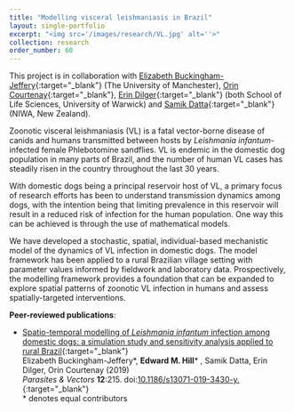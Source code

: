 ```yaml
---
title: "Modelling visceral leishmaniasis in Brazil"
layout: single-portfolio
excerpt: "<img src='/images/research/VL.jpg' alt=''>"
collection: research
order_number: 60
---
```


[EBJ_link]: https://ebucksjeff.github.io
[OC_link]: https://warwick.ac.uk/fac/sci/lifesci/people/ocourtenay/
[ED_link]: https://warwick.ac.uk/fac/sci/lifesci/people/edilger/
[SD_link]: https://warwick.ac.uk/fac/cross_fac/wider/personel/samikdatta/

This project is in collaboration with [Elizabeth Buckingham-Jeffery][EBJ_link]{:target="_blank"} (The University of Manchester), [Orin Courtenay][OC_link]{:target="_blank"}, [Erin Dilger][ED_link]{:target="_blank"} (both School of Life Sciences, University of Warwick) and [Samik Datta][SD_link]{:target="_blank"} (NIWA, New Zealand).

Zoonotic visceral leishmaniasis (VL) is a fatal vector-borne disease of canids and humans transmitted between hosts by *Leishmania infantum*-infected female Phlebotomine sandflies. VL is endemic in the domestic dog population in many parts of Brazil, and the number of human VL cases has steadily risen in the country throughout the last 30 years.

With domestic dogs being a principal reservoir host of VL, a primary focus of research efforts has been to understand transmission dynamics among dogs, with the intention being that limiting prevalence in this reservoir will result in a reduced risk of infection for the human population. One way this can be achieved is through the use of mathematical models.

We have developed a stochastic, spatial, individual-based mechanistic model of the dynamics of VL infection in domestic dogs. The model framework has been applied to a rural Brazilian village setting with parameter values informed by fieldwork and laboratory data. Prospectively, the modelling framework provides a foundation that can be expanded to explore spatial patterns of zoonotic VL infection in humans and assess spatially-targeted interventions.

**Peer-reviewed publications**:

* [Spatio-temporal modelling of *Leishmania infantum* infection among domestic dogs: a simulation study and sensitivity analysis applied to rural Brazil][VL_paper]{:target="_blank"}<br/>
Elizabeth Buckingham-Jeffery*, **Edward M. Hill*** , Samik Datta, Erin Dilger, Orin Courtenay (2019)<br/>
*Parasites & Vectors* **12**:215. doi:[10.1186/s13071-019-3430-y.][VL_doi]{:target="_blank"}<br/>
\* denotes equal contributors

[VL_paper]: https://parasitesandvectors.biomedcentral.com/articles/10.1186/s13071-019-3430-y
[VL_doi]: https://doi.org/10.1186/s13071-019-3430-y
